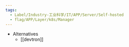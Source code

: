 ```yaml
---
tags:
  - Label/Industry-工业科学/IT/APP/Server/Self-hosted
  - flag/APP/Layer/k8s/Manager
---
```


- Alternatives
    - [[devtron]]

